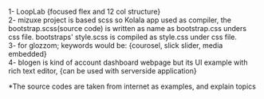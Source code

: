 1- LoopLab {focused flex and 12 col structure}<br>
2- mizuxe project is based scss so Kolala app used as compiler, the bootstrap.scss(source code)
	is written as name as bootstrap.css unders css file.
	bootstraps' style.scss is compiled as style.css under css file.
<br>
3- for glozzom; keywords would be: {courosel, slick slider, media embedded}
<br>
4- blogen is kind of account dashboard webpage but its UI example with rich text editor,
	{can be used with serverside application}
	
*The source codes are taken from internet as examples, and explain topics
